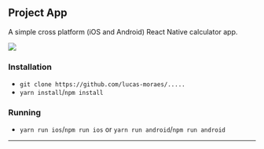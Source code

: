 ## Project App

A simple cross platform (iOS and Android) React Native calculator app. 

<img src="https://via.placeholder.com/400" />

### Installation

- `git clone https://github.com/lucas-moraes/.....`
- `yarn install`/`npm install`

### Running

- `yarn run ios`/`npm run ios` or `yarn run android`/`npm run android`

---
